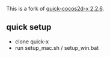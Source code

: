 
This is a fork of [quick-cocos2d-x 2.2.6](https://github.com/chukong/quick-cocos2d-x).

## quick setup
-   clone quick-x
-   run setup_mac.sh / setup_win.bat
